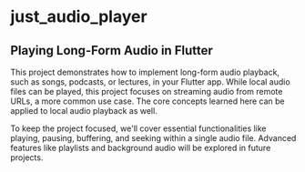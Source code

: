 # just_audio_player


## Playing Long-Form Audio in Flutter

This project demonstrates how to implement long-form audio playback, such as songs, podcasts, or lectures, in your Flutter app. While local audio files can be played, this project focuses on streaming audio from remote URLs, a more common use case. The core concepts learned here can be applied to local audio playback as well.

To keep the project focused, we'll cover essential functionalities like playing, pausing, buffering, and seeking within a single audio file. Advanced features like playlists and background audio will be explored in future projects.